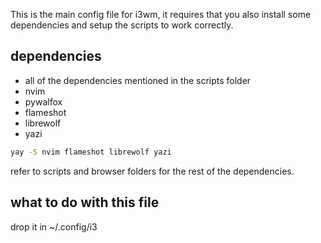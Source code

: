This is the main config file for i3wm, it requires that you also install some dependencies and setup the scripts to work correctly.

## dependencies

- all of the dependencies mentioned in the scripts folder
- nvim
- pywalfox
- flameshot
- librewolf
- yazi

```bash
yay -S nvim flameshot librewolf yazi
```
 refer to scripts and browser folders for the rest of the dependencies.
 
## what to do with this file

drop it in ~/.config/i3
